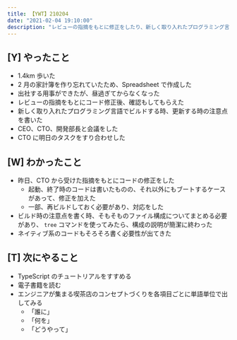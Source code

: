 ```yaml
---
title: 【YWT】210204
date: "2021-02-04 19:10:00"
description: "レビューの指摘をもとに修正をしたり、新しく取り入れたプログラミング言語でビルドする方法をまとめたりした"
---
```


## [Y] やったこと

- 1.4km 歩いた
- 2 月の家計簿を作り忘れていたため、Spreadsheet で作成した
- 出社する用事ができたが、昼過ぎてからなくなった
- レビューの指摘をもとにコード修正後、確認もしてもらえた
- 新しく取り入れたプログラミング言語でビルドする時、更新する時の注意点を書いた
- CEO、CTO、開発部長と会議をした
- CTO に明日のタスクをすり合わせした

## [W] わかったこと

- 昨日、CTO から受けた指摘をもとにコードの修正をした
  - 起動、終了時のコードは書いたものの、それ以外にもブートするケースがあって、修正を加えた
  - 一部、再ビルドしておく必要があり、対応をした
- ビルド時の注意点を書く時、そもそものファイル構成についてまとめる必要があり、 `tree` コマンドを使ってみたら、構成の説明が簡潔に終わった
- ネイティブ系のコードもそろそろ書く必要性が出てきた

## [T] 次にやること

- TypeScript のチュートリアルをすすめる
- 電子書籍を読む
- エンジニアが集まる喫茶店のコンセプトづくりを各項目ごとに単語単位で出してみる
  - 「誰に」
  - 「何を」
  - 「どうやって」
